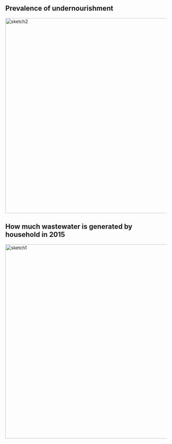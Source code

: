 ## Prevalence of undernourishment
<img width="609" alt="sketch2" src="https://user-images.githubusercontent.com/86972559/191416830-29a04287-6633-4b62-9519-a0e812243da7.png">

## How much wastewater is generated by household in 2015
<img width="606" alt="sketch1" src="https://user-images.githubusercontent.com/86972559/191416813-90e9ebe3-d354-4d82-99f5-8a6a15cb6e91.png">


